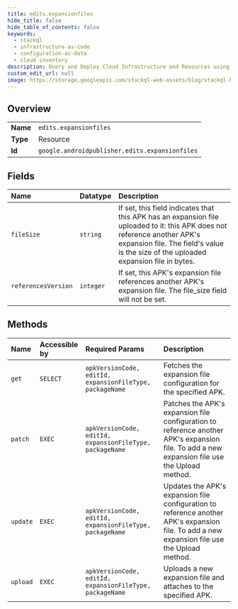 ```yaml
---
title: edits.expansionfiles
hide_title: false
hide_table_of_contents: false
keywords:
  - stackql
  - infrastructure-as-code
  - configuration-as-data
  - cloud inventory
description: Query and Deploy Cloud Infrastructure and Resources using SQL
custom_edit_url: null
image: https://storage.googleapis.com/stackql-web-assets/blog/stackql-blog-post-featured-image.png
---
```

  
    

## Overview
<table><tbody>
<tr><td><b>Name</b></td><td><code>edits.expansionfiles</code></td></tr>
<tr><td><b>Type</b></td><td>Resource</td></tr>
<tr><td><b>Id</b></td><td><code>google.androidpublisher.edits.expansionfiles</code></td></tr>
</tbody></table>

## Fields
| Name | Datatype | Description |
|:-----|:---------|:------------|
| `fileSize` | `string` | If set, this field indicates that this APK has an expansion file uploaded to it: this APK does not reference another APK's expansion file. The field's value is the size of the uploaded expansion file in bytes. |
| `referencesVersion` | `integer` | If set, this APK's expansion file references another APK's expansion file. The file_size field will not be set. |
## Methods
| Name | Accessible by | Required Params | Description |
|:-----|:--------------|:----------------|:------------|
| `get` | `SELECT` | `apkVersionCode, editId, expansionFileType, packageName` | Fetches the expansion file configuration for the specified APK. |
| `patch` | `EXEC` | `apkVersionCode, editId, expansionFileType, packageName` | Patches the APK's expansion file configuration to reference another APK's expansion file. To add a new expansion file use the Upload method. |
| `update` | `EXEC` | `apkVersionCode, editId, expansionFileType, packageName` | Updates the APK's expansion file configuration to reference another APK's expansion file. To add a new expansion file use the Upload method. |
| `upload` | `EXEC` | `apkVersionCode, editId, expansionFileType, packageName` | Uploads a new expansion file and attaches to the specified APK. |
